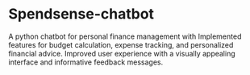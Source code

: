 # Spendsense-chatbot
A python chatbot for personal finance management with Implemented features for budget calculation, expense tracking, and personalized financial advice. Improved user experience with a visually appealing interface and informative feedback messages.
